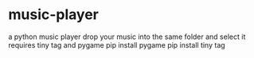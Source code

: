 # music-player
a python music player drop your music into the same folder and select it
requires tiny tag and pygame
pip install pygame
pip install tiny tag

